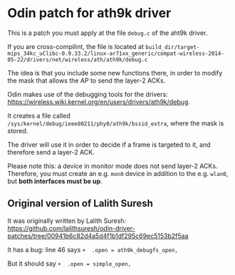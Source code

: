 Odin patch for ath9k driver
===========================

This is a patch you must apply at the file `debug.c` of the aht9k driver.

If you are cross-compilint, the file is located at `build_dir/target-mips_34kc_uClibc-0.9.33.2/linux-ar71xx_generic/compat-wireless-2014-05-22/drivers/net/wireless/ath/ath9k/debug.c`

The idea is that you include some new functions there, in order to modify the mask that allows the AP to send the layer-2 ACKs.

Odin makes use of the debugging tools for the drivers: https://wireless.wiki.kernel.org/en/users/drivers/ath9k/debug.

It creates a file called `/sys/kernel/debug/ieee80211/phy0/ath9k/bssid_extra`, where the mask is stored.

The driver will use it in order to decide if a frame is targeted to it, and therefore send a layer-2 ACK.

Please note this: a device in monitor mode does not send layer-2 ACKs. Therefore, you must create an e.g. `mon0` device in addition to the e.g. `wlan0`, but **both interfaces must be up**.


Original version of Lalith Suresh
---------------------------------
It was originally written by Lalith Suresh:
https://github.com/lalithsuresh/odin-driver-patches/tree/00941b6c82d4a5d4f1b1df295c69ec5153b2f5aa

It has a bug: line 46 says
`+	.open = ath9k_debugfs_open,`

But it should say
`+	.open = simple_open,`
